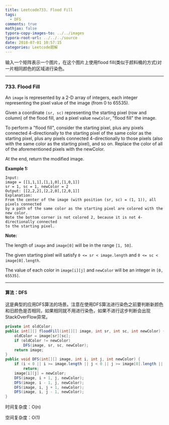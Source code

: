 ```yaml
---
title: Leetcode733. Flood Fill
tags:
  - DFS
comments: true
mathjax: false
typora-copy-images-to: ../../images
typora-root-url: ../../../source
date: 2018-07-01 10:57:15
categories: Leetcode题解
---
```


输入一个矩阵表示一个图片，在这个图片上使用flood fill(类似于颜料桶的方式)对一片相同颜色的区域进行染色。

<!-- more -->

---

### 733. Flood Fill

An `image` is represented by a 2-D array of integers, each integer representing the pixel value of the image (from 0 to 65535).

Given a coordinate `(sr, sc)` representing the starting pixel (row and column) of the flood fill, and a pixel value `newColor`, "flood fill" the image.

To perform a "flood fill", consider the starting pixel, plus any pixels connected 4-directionally to the starting pixel of the same color as the starting pixel, plus any pixels connected 4-directionally to those pixels (also with the same color as the starting pixel), and so on. Replace the color of all of the aforementioned pixels with the newColor.

At the end, return the modified image.

**Example 1:**

```
Input: 
image = [[1,1,1],[1,1,0],[1,0,1]]
sr = 1, sc = 1, newColor = 2
Output: [[2,2,2],[2,2,0],[2,0,1]]
Explanation: 
From the center of the image (with position (sr, sc) = (1, 1)), all pixels connected 
by a path of the same color as the starting pixel are colored with the new color.
Note the bottom corner is not colored 2, because it is not 4-directionally connected
to the starting pixel.
```

**Note:**

The length of `image` and `image[0]` will be in the range `[1, 50]`.

The given starting pixel will satisfy `0 <= sr < image.length` and `0 <= sc < image[0].length`.

The value of each color in `image[i][j]` and `newColor` will be an integer in `[0, 65535]`.

---

#### 算法：DFS

这是典型的应用DFS算法的场景。注意在使用DFS算法进行染色之前要判断新颜色和旧颜色是否相同，如果相同就不用进行染色，如果不进行这步判断会出现StackOverFlow异常。

```java
private int oldColor;
public int[][] floodFill(int[][] image, int sr, int sc, int newColor) {
    oldColor = image[sr][sc];
    if (oldColor != newColor)
        DFS(image, sr, sc, newColor);
    return image;
}
public void DFS(int[][] image, int i, int j, int newColor) {
    if (i < 0 || i >= image.length || j < 0 || j >= image[0].length || image[i][j] != oldColor)
        return;
    image[i][j] = newColor;
    DFS(image, i + 1, j, newColor);
    DFS(image, i - 1, j, newColor);
    DFS(image, i, j + 1, newColor);
    DFS(image, i, j - 1, newColor);
}
```

时间复杂度：O(n)

空间复杂度：O(1)